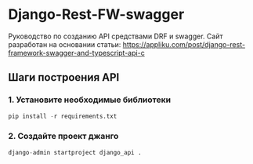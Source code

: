 # Django-Rest-FW-swagger
Руководство по созданию API средствами DRF и swagger. Сайт разработан на основании статьи: https://appliku.com/post/django-rest-framework-swagger-and-typescript-api-c

## Шаги построения API

### 1. Установите необходимые библиотеки

```python 
pip install -r requirements.txt
```

### 2. Создайте проект джанго

```python 
django-admin startproject django_api .
```

